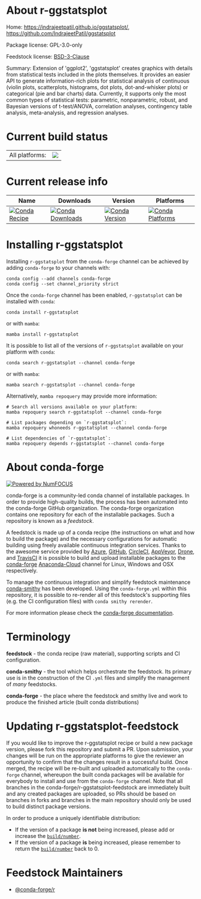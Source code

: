 About r-ggstatsplot
===================

Home: https://indrajeetpatil.github.io/ggstatsplot/, https://github.com/IndrajeetPatil/ggstatsplot

Package license: GPL-3.0-only

Feedstock license: [BSD-3-Clause](https://github.com/conda-forge/r-ggstatsplot-feedstock/blob/main/LICENSE.txt)

Summary: Extension of 'ggplot2', 'ggstatsplot' creates graphics with details from statistical tests included in the plots themselves. It provides an easier API to generate information-rich plots for statistical analysis of continuous (violin plots, scatterplots, histograms, dot plots, dot-and-whisker plots) or categorical (pie and bar charts) data. Currently, it supports only the most common types of statistical tests: parametric, nonparametric, robust, and Bayesian versions of t-test/ANOVA, correlation analyses, contingency table analysis, meta-analysis, and regression analyses.

Current build status
====================


<table><tr><td>All platforms:</td>
    <td>
      <a href="https://dev.azure.com/conda-forge/feedstock-builds/_build/latest?definitionId=7460&branchName=main">
        <img src="https://dev.azure.com/conda-forge/feedstock-builds/_apis/build/status/r-ggstatsplot-feedstock?branchName=main">
      </a>
    </td>
  </tr>
</table>

Current release info
====================

| Name | Downloads | Version | Platforms |
| --- | --- | --- | --- |
| [![Conda Recipe](https://img.shields.io/badge/recipe-r--ggstatsplot-green.svg)](https://anaconda.org/conda-forge/r-ggstatsplot) | [![Conda Downloads](https://img.shields.io/conda/dn/conda-forge/r-ggstatsplot.svg)](https://anaconda.org/conda-forge/r-ggstatsplot) | [![Conda Version](https://img.shields.io/conda/vn/conda-forge/r-ggstatsplot.svg)](https://anaconda.org/conda-forge/r-ggstatsplot) | [![Conda Platforms](https://img.shields.io/conda/pn/conda-forge/r-ggstatsplot.svg)](https://anaconda.org/conda-forge/r-ggstatsplot) |

Installing r-ggstatsplot
========================

Installing `r-ggstatsplot` from the `conda-forge` channel can be achieved by adding `conda-forge` to your channels with:

```
conda config --add channels conda-forge
conda config --set channel_priority strict
```

Once the `conda-forge` channel has been enabled, `r-ggstatsplot` can be installed with `conda`:

```
conda install r-ggstatsplot
```

or with `mamba`:

```
mamba install r-ggstatsplot
```

It is possible to list all of the versions of `r-ggstatsplot` available on your platform with `conda`:

```
conda search r-ggstatsplot --channel conda-forge
```

or with `mamba`:

```
mamba search r-ggstatsplot --channel conda-forge
```

Alternatively, `mamba repoquery` may provide more information:

```
# Search all versions available on your platform:
mamba repoquery search r-ggstatsplot --channel conda-forge

# List packages depending on `r-ggstatsplot`:
mamba repoquery whoneeds r-ggstatsplot --channel conda-forge

# List dependencies of `r-ggstatsplot`:
mamba repoquery depends r-ggstatsplot --channel conda-forge
```


About conda-forge
=================

[![Powered by
NumFOCUS](https://img.shields.io/badge/powered%20by-NumFOCUS-orange.svg?style=flat&colorA=E1523D&colorB=007D8A)](https://numfocus.org)

conda-forge is a community-led conda channel of installable packages.
In order to provide high-quality builds, the process has been automated into the
conda-forge GitHub organization. The conda-forge organization contains one repository
for each of the installable packages. Such a repository is known as a *feedstock*.

A feedstock is made up of a conda recipe (the instructions on what and how to build
the package) and the necessary configurations for automatic building using freely
available continuous integration services. Thanks to the awesome service provided by
[Azure](https://azure.microsoft.com/en-us/services/devops/), [GitHub](https://github.com/),
[CircleCI](https://circleci.com/), [AppVeyor](https://www.appveyor.com/),
[Drone](https://cloud.drone.io/welcome), and [TravisCI](https://travis-ci.com/)
it is possible to build and upload installable packages to the
[conda-forge](https://anaconda.org/conda-forge) [Anaconda-Cloud](https://anaconda.org/)
channel for Linux, Windows and OSX respectively.

To manage the continuous integration and simplify feedstock maintenance
[conda-smithy](https://github.com/conda-forge/conda-smithy) has been developed.
Using the ``conda-forge.yml`` within this repository, it is possible to re-render all of
this feedstock's supporting files (e.g. the CI configuration files) with ``conda smithy rerender``.

For more information please check the [conda-forge documentation](https://conda-forge.org/docs/).

Terminology
===========

**feedstock** - the conda recipe (raw material), supporting scripts and CI configuration.

**conda-smithy** - the tool which helps orchestrate the feedstock.
                   Its primary use is in the construction of the CI ``.yml`` files
                   and simplify the management of *many* feedstocks.

**conda-forge** - the place where the feedstock and smithy live and work to
                  produce the finished article (built conda distributions)


Updating r-ggstatsplot-feedstock
================================

If you would like to improve the r-ggstatsplot recipe or build a new
package version, please fork this repository and submit a PR. Upon submission,
your changes will be run on the appropriate platforms to give the reviewer an
opportunity to confirm that the changes result in a successful build. Once
merged, the recipe will be re-built and uploaded automatically to the
`conda-forge` channel, whereupon the built conda packages will be available for
everybody to install and use from the `conda-forge` channel.
Note that all branches in the conda-forge/r-ggstatsplot-feedstock are
immediately built and any created packages are uploaded, so PRs should be based
on branches in forks and branches in the main repository should only be used to
build distinct package versions.

In order to produce a uniquely identifiable distribution:
 * If the version of a package **is not** being increased, please add or increase
   the [``build/number``](https://docs.conda.io/projects/conda-build/en/latest/resources/define-metadata.html#build-number-and-string).
 * If the version of a package **is** being increased, please remember to return
   the [``build/number``](https://docs.conda.io/projects/conda-build/en/latest/resources/define-metadata.html#build-number-and-string)
   back to 0.

Feedstock Maintainers
=====================

* [@conda-forge/r](https://github.com/conda-forge/r/)

